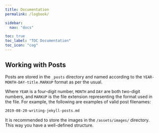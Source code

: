 ```yaml
---
title: Documentation
permalink: /logbook/

sidebar:
  nav: "docs"

toc: true
toc_label: "TOC Documentation"
toc_icon: "cog"
---
```


## Working with Posts

Posts are stored in the `_posts` directory and named according to the `YEAR-MONTH-DAY-title.MARKUP` format as per the usual.

Where `YEAR` is a four-digit number, `MONTH` and `DAY` are both two-digit numbers, and `MARKUP` is the file extension representing the format used in the file. For example, the following are examples of valid post filenames:


```bash
2019-08-20-writing-jekyll-posts.md
```

It is recommended to store the images in the `/assets/images/` directory. This way you have a well-defined structure.

